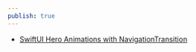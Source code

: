 ```yaml
---
publish: true
---
```

- [SwiftUI Hero Animations with NavigationTransition](https://peterfriese.dev/blog/2024/hero-animation/) 